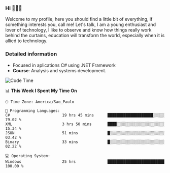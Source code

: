 


### Hi 🙋🏽‍♂️

Welcome to my profile, here you should find a little bit of everything, if something interests you, call me! Let's talk,
I am a young enthusiast and lover of technology, I like to observe and know how things really work behind the curtains, 
education will transform the world, especially when it is allied to technology.

### Detailed information
* Focused in aplications C# using .NET Framework
* **Course**: Analysis and systems development.

<!--START_SECTION:waka-->
![Code Time](http://img.shields.io/badge/Code%20Time-755%20hrs%2023%20mins-blue)

📊 **This Week I Spent My Time On** 

```text
🕑︎ Time Zone: America/Sao_Paulo

💬 Programming Languages: 
C#                       19 hrs 45 mins      ████████████████████░░░░░   79.02 % 
XML                      3 hrs 50 mins       ████░░░░░░░░░░░░░░░░░░░░░   15.34 % 
JSON                     51 mins             █░░░░░░░░░░░░░░░░░░░░░░░░   03.42 % 
Binary                   33 mins             █░░░░░░░░░░░░░░░░░░░░░░░░   02.22 % 

💻 Operating System: 
Windows                  25 hrs              █████████████████████████   100.00 % 
```


<!--END_SECTION:waka-->


